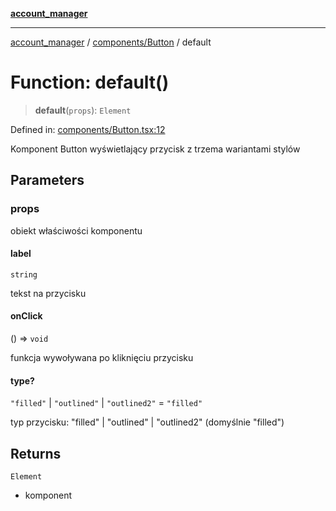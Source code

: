 [**account_manager**](../../../README.md)

***

[account_manager](../../../modules.md) / [components/Button](../README.md) / default

# Function: default()

> **default**(`props`): `Element`

Defined in: [components/Button.tsx:12](https://github.com/DawLip/programowanie-zespolowe/blob/7db6c4f7e8feac59e458adcc08c8cc70f3a35b0d/website/app/components/Button.tsx#L12)

Komponent Button wyświetlający przycisk z trzema wariantami stylów

## Parameters

### props

obiekt właściwości komponentu

#### label

`string`

tekst na przycisku

#### onClick

() => `void`

funkcja wywoływana po kliknięciu przycisku

#### type?

`"filled"` \| `"outlined"` \| `"outlined2"` = `"filled"`

typ przycisku: "filled" | "outlined" | "outlined2" (domyślnie "filled")

## Returns

`Element`

- komponent
